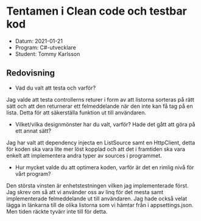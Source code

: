 # Tentamen i Clean code och testbar kod

- Datum: 2021-01-21
- Program: C#-utvecklare
- Student: Tommy Karlsson

## Redovisning

- Vad du valt att testa och varför?

Jag valde att testa controllerns returer i form av att listorna sorteras på rätt sätt och att den returnerar ett felmeddelande när den inte kan få tag på en lista.
Detta för att säkerställa funktion ut till användaren.

- Vilket/vilka designmönster har du valt, varför? Hade det gått att göra på ett annat sätt?

Jag har valt att dependency injecta en ListSource samt en HttpClient, detta för koden ska vara lite mer löst kopplad och att det i framtiden ska vara enkelt att implementera andra typer av sources i programmet.

- Hur mycket valde du att optimera koden, varför är det en rimlig nivå för vårt program?

Den största vinsten är enhetstestningen vilken jag implementerade först.
Jag skrev om så att vi använder oss av linq för det mesta samt implementerade felmeddelande ut till användaren. 
Jag hade också velat lägga in länkarna till de olika listorna som vi hämtar från i appsettings.json. Men tiden räckte tyvärr inte till för detta.
